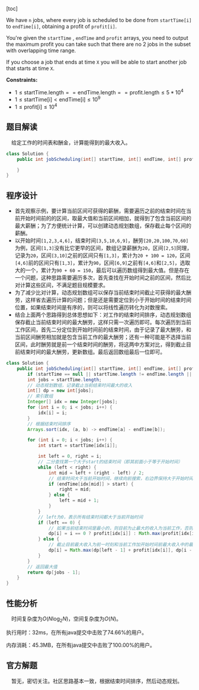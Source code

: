[toc]

We have `n` jobs, where every job is scheduled to be done from `startTime[i]` to `endTime[i]`, obtaining a profit of `profit[i]`.

You're given the `startTime` , `endTime` and `profit` arrays, you need to output the maximum profit you can take such that there are no 2 jobs in the subset with overlapping time range.

If you choose a job that ends at time `X` you will be able to start another job that starts at time `X`.



**Constraints:**

- $1 \le \text{startTime.length} == \text{endTime.length} == \text{profit.length} \le 5 * 10^4$
- $1 \le \text{startTime[i]} < \text{endTime[i]} \le 10^9$
- $1 \le \text{profit[i]} \le 10^4$



## 题目解读

&emsp;给定工作的时间表和酬金，计算能得到的最大收入。

```java
class Solution {
    public int jobScheduling(int[] startTime, int[] endTime, int[] profit) {

    }
}
```

## 程序设计

* 首先观察示例，要计算当前区间可获得的薪酬，需要遍历之前的结束时间在当前开始时间前的的区间，取最大值和当前区间相加，就得到了包含当前区间的最大薪酬；为了方便统计计算，可以创建动态规划数组，保存截止每个区间的薪酬。
* 以开始时间`[1,2,3,4,6]`，结束时间`[3,5,10,6,9]`，酬劳`[20,20,100,70,60]`为例，区间`[1,3]`没有比它更早的区间，数组记录薪酬为`20`，区间`[2,5]`同理，记录为`20`，区间`[3,10]`之前的区间只有`[1,3]`，累计为`20 + 100 = 120`，区间`[4,6]`前的区间只有`[1,3]`，累计为`90`，区间`[6,9]`之前有`[4,6]`和`[2,5]`，选取大的一个，累计为`90 + 60 = 150`，最后可以遍历数组得到最大值。但是存在一个问题，这种思路需要遍历多次，首先查找在开始时间之前的区间，然后比对计算这些区间，不满足题目规模要求。
* 为了减少比对计算，动态规划数组可以保存当前结束时间截止可获得的最大酬劳，这样省去遍历计算的问题；但是还是需要定位到小于开始时间的结束时间位置，如果结束时间是有序的，则可以将线性遍历转化为对数搜索。
* 结合上面两个思路得到总体思想如下：对工作的结束时间排序，动态规划数组保存截止当前结束时间的最大酬劳，这样只需一次遍历即可。每次遍历到当前工作区间，首先二分定位到开始时间前的结束时间，由于记录了最大酬劳，和当前区间酬劳相加就是包含当前工作的最大酬劳；还有一种可能是不选择当前区间，此时酬劳就是前一个结束时间的酬劳，将这两中方案对比，得到截止目前结束时间的最大酬劳，更新数组。最后返回数组最后一位即可。

```java
class Solution {
    public int jobScheduling(int[] startTime, int[] endTime, int[] profit) {
        if (startTime == null || startTime.length != endTime.length || startTime.length != profit.length) throw new IllegalArgumentException("invalid param");
        int jobs = startTime.length;
        // 动态规划数组，记录截止当前结束时间最大的收入
        int[] dp = new int[jobs];
        // 索引数组
        Integer[] idx = new Integer[jobs];
        for (int i = 0; i < jobs; i++) {
            idx[i] = i;
        }
        // 根据结束时间排序
        Arrays.sort(idx, (a, b) -> endTime[a] - endTime[b]);

        for (int i = 0; i < jobs; i++) {
            int start = startTime[idx[i]];

            int left = 0, right = i;
            // 二分查找第一个大于start的结束时间（即其前面小于等于开始时间）
            while (left < right) {
                int mid = left + (right - left) / 2;
                // 结束时间大于当前开始时间，继续向前搜索，右边界保持大于开始时间的第一个结束时间
                if (endTime[idx[mid]] > start) {
                    right = mid;
                } else {
                    left = mid + 1;
                }
            }
            // left为0，表示所有结束时间都大于当前开始时间
            if (left == 0) {
                // 如果当前结束时间是最小的，则目前为止最大的收入为当前工作，否则为当前工作和之前结束时间收入的最大值
                dp[i] = i == 0 ? profit[idx[i]] : Math.max(profit[idx[i]], dp[i - 1]);
            } else {
                // 截止目前最大收入为前一时刻和当前工作加开始时间前最大收入中的最大值
                dp[i] = Math.max(dp[left - 1] + profit[idx[i]], dp[i - 1]);
            }
        }
        // 返回最大值
        return dp[jobs - 1];
    }
}
```

## 性能分析

&emsp;时间复杂度为$O(N\log_2N)$，空间复杂度为$O(N)$。

执行用时：32ms，在所有java提交中击败了74.66%的用户。

内存消耗：45.3MB，在所有java提交中击败了100.00%的用户。

## 官方解题

&emsp;暂无，密切关注。社区思路基本一致，根据结束时间排序，然后动态规划。